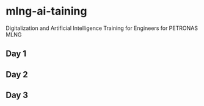 # mlng-ai-taining
Digitalization and Artificial Intelligence Training for Engineers for PETRONAS MLNG

## Day 1

## Day 2

## Day 3
